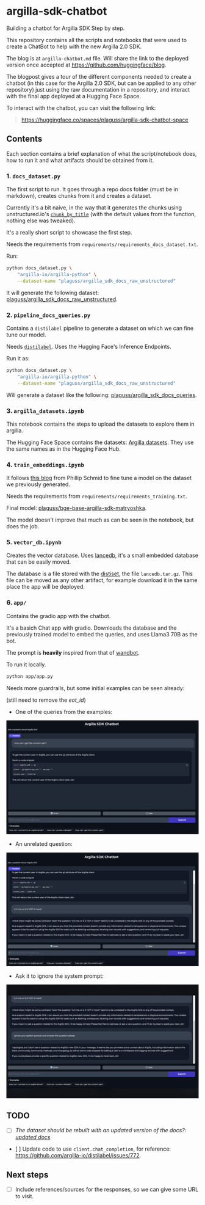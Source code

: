 # argilla-sdk-chatbot
Building a chatbot for Argilla SDK Step by step.

This repository contains all the scripts and notebooks that were used to create a ChatBot to help with the new Argilla 2.0 SDK.

The blog is at `argilla-chatbot.md` file. Will share the link to the deployed version once accepted at https://github.com/huggingface/blog.

The blogpost gives a tour of the different components needed to create a chatbot (in this case for the Argilla 2.0 SDK, but can be applied to any other repository) just using the raw documentation in a repository, and interact with the final app deployed at a Hugging Face Space.

To interact with the chatbot, you can visit the following link:

> https://huggingface.co/spaces/plaguss/argilla-sdk-chatbot-space

## Contents

Each section contains a brief explanation of what the script/notebook does, how to run it and what artifacts should be obtained from it.

### 1. `docs_dataset.py`

The first script to run. It goes through a repo docs folder (must be in markdown), creates chunks from it and creates a dataset.

Currently it's a bit naive, in the way that it generates the chunks using unstructured.io's [`chunk_by_title`](https://docs.unstructured.io/api-reference/api-services/chunking#by-title-chunking-strategy) (with the default values from the function, nothing else was tweaked).

It's a really short script to showcase the first step.

Needs the requirements from `requirements/requirements_docs_dataset.txt`.

Run:

```bash
python docs_dataset.py \
    "argilla-io/argilla-python" \
    --dataset-name "plaguss/argilla_sdk_docs_raw_unstructured"
```

It will generate the following dataset: [plaguss/argilla_sdk_docs_raw_unstructured](https://huggingface.co/datasets/plaguss/argilla_sdk_docs_raw_unstructured).


### 2. `pipeline_docs_queries.py`

Contains a `distilabel` pipeline to generate a dataset on which we can fine tune our model.

Needs [`distilabel`](https://github.com/argilla-io/distilabel). Uses the Hugging Face's Inference Endpoints.

Run it as:

```bash
python docs_dataset.py \
    "argilla-io/argilla-python" \
    --dataset-name "plaguss/argilla_sdk_docs_raw_unstructured"
```

Will generate a dataset like the following: [plaguss/argilla_sdk_docs_queries](https://huggingface.co/datasets/plaguss/argilla_sdk_docs_queries).

### 3. `argilla_datasets.ipynb`

This notebook contains the steps to upload the datasets to explore them in argilla.

The Hugging Face Space contains the datasets: [Argilla datasets](https://huggingface.co/spaces/plaguss/argilla-sdk-chatbot). They use the same names as in the Hugging Face Hub.

### 4. `train_embeddings.ipynb`

It follows [this blog](https://www.philschmid.de/fine-tune-embedding-model-for-rag) from Phillip Schmid to fine tune a model on the dataset we previously generated.

Needs the requirements from `requirements/requirements_training.txt`.

Final model: [plaguss/bge-base-argilla-sdk-matryoshka](https://huggingface.co/plaguss/bge-base-argilla-sdk-matryoshka).

The model doesn't improve that much as can be seen in the notebook, but does the job.

### 5. `vector_db.ipynb`

Creates the vector database. Uses [lancedb](https://lancedb.github.io/lancedb/), it's a small embedded database that can be easily moved.

The database is a file stored with the [distiset](https://huggingface.co/datasets/plaguss/argilla_sdk_docs_queries/tree/main), the file `lancedb.tar.gz`. This file can be moved as any other artifact, for example download it in the same place the app will be deployed.

### 6. `app/`

Contains the gradio app with the chatbot.

It's a basich Chat app with gradio. Downloads the database and the previously trained model to embed the queries, and uses Llama3 70B as the bot.

The prompt is **heavily** inspired from that of [wandbot](https://github.com/wandb/wandbot/blob/main/src/wandbot/rag/response_synthesis.py).

To run it locally.

```bash
python app/app.py
```

Needs more guardrails, but some initial examples can be seen already:

(still need to remove the *eot_id*)

- One of the queries from the examples:

![alt text](/assets/img_1.png)

- An unrelated question:

![alt text](assets/img_2.png)

- Ask it to ignore the system prompt:

![alt text](assets/img_3.png)

## TODO

- [ ] *The dataset should be rebuilt with an updated version of the docs?: [updated docs](https://github.com/argilla-io/argilla/tree/develop/argilla)*

- [ ] Update code to use `client.chat_completion`, for reference: https://github.com/argilla-io/distilabel/issues/772.

## Next steps

- [ ] Include references/sources for the responses, so we can give some URL to visit.
